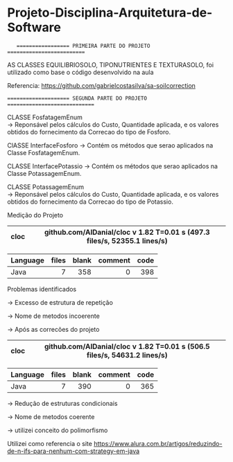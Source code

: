 # Projeto-Disciplina-Arquitetura-de-Software 


       ================= PRIMEIRA PARTE DO PROJETO ========================= 


AS CLASSES EQUILIBRIOSOLO, TIPONUTRIENTES E TEXTURASOLO, foi utilizado como base o código desenvolvido na aula

Referencia: https://github.com/gabrielcostasilva/sa-soilcorrection




    ==================== SEGUNDA PARTE DO PROJETO ============================

   CLASSE FosfatagemEnum  
  -> Reponsável pelos cálculos do Custo, Quantidade aplicada, e os valores obtidos do fornecimento da Correcao do tipo de Fosforo. 
  
  
   ClASSE InterfaceFosforo 
  -> Contém os métodos que serao aplicados na Classe FosfatagemEnum. 
  
  CLASSE InterfacePotassio 
    -> Contém os métodos que serao aplicados na Classe PotassagemEnum. 
    

  CLASSE PotassagemEnum  
  -> Reponsável pelos cálculos do Custo, Quantidade aplicada, e os valores obtidos do fornecimento da Correcao do tipo de Potassio. 
  
  
 Medição do Projeto 
  

cloc|github.com/AlDanial/cloc v 1.82  T=0.01 s (497.3 files/s, 52355.1 lines/s)
--- | ---

Language|files|blank|comment|code
:-------|-------:|-------:|-------:|-------:
Java|7|358|0|398

Problemas identificados 

->  Excesso de estrutura de repetição

->  Nome de metodos incoerente


-> Após as correcões do projeto 

cloc|github.com/AlDanial/cloc v 1.82  T=0.01 s (506.5 files/s, 54631.2 lines/s)
--- | ---

Language|files|blank|comment|code
:-------|-------:|-------:|-------:|-------:
Java|7|390|0|365

-> Redução de estruturas condicionais 

-> Nome de metodos coerente 

-> utilizei conceito do polimorfismo

Utilizei como referencia o site https://www.alura.com.br/artigos/reduzindo-de-n-ifs-para-nenhum-com-strategy-em-java 



